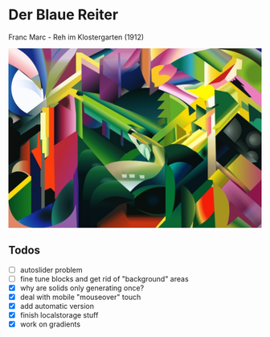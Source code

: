 # Der Blaue Reiter

Franc Marc - Reh im Klostergarten (1912)

![Franz Marc Reh](franz-marc.jpeg)

## Todos

- [ ] autoslider problem
- [ ] fine tune blocks and get rid of "background" areas
- [x] why are solids only generating once?
- [x] deal with mobile "mouseover" touch
- [x] add automatic version
- [x] finish localstorage stuff
- [x] work on gradients